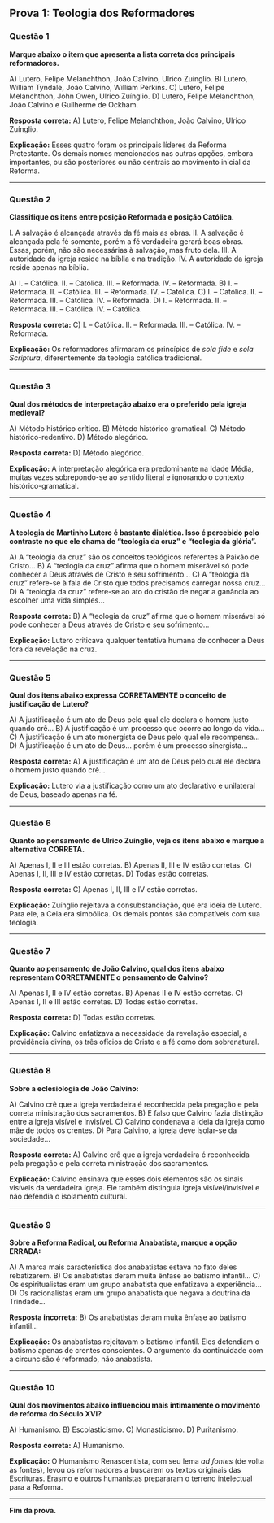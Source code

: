 ## Prova 1: Teologia dos Reformadores

### Questão 1

**Marque abaixo o item que apresenta a lista correta dos principais reformadores.**

A) Lutero, Felipe Melanchthon, João Calvino, Ulrico Zuínglio.
B) Lutero, William Tyndale, João Calvino, William Perkins.
C) Lutero, Felipe Melanchthon, John Owen, Ulrico Zuínglio.
D) Lutero, Felipe Melanchthon, João Calvino e Guilherme de Ockham.

**Resposta correta:** A) Lutero, Felipe Melanchthon, João Calvino, Ulrico Zuínglio.

**Explicação:** Esses quatro foram os principais líderes da Reforma Protestante. Os demais nomes mencionados nas outras opções, embora importantes, ou são posteriores ou não centrais ao movimento inicial da Reforma.

---

### Questão 2

**Classifique os itens entre posição Reformada e posição Católica.**

I. A salvação é alcançada através da fé mais as obras.
II. A salvação é alcançada pela fé somente, porém a fé verdadeira gerará boas obras. Essas, porém, não são necessárias à salvação, mas fruto dela.
III. A autoridade da igreja reside na bíblia e na tradição.
IV. A autoridade da igreja reside apenas na bíblia.

A) I. – Católica. II. – Católica. III. – Reformada. IV. – Reformada.
B) I. – Reformada. II. – Católica. III. – Reformada. IV. – Católica.
C) I. – Católica. II. – Reformada. III. – Católica. IV. – Reformada.
D) I. – Reformada. II. – Reformada. III. – Católica. IV. – Católica.

**Resposta correta:** C) I. – Católica. II. – Reformada. III. – Católica. IV. – Reformada.

**Explicação:** Os reformadores afirmaram os princípios de *sola fide* e *sola Scriptura*, diferentemente da teologia católica tradicional.

---

### Questão 3

**Qual dos métodos de interpretação abaixo era o preferido pela igreja medieval?**

A) Método histórico crítico.
B) Método histórico gramatical.
C) Método histórico-redentivo.
D) Método alegórico.

**Resposta correta:** D) Método alegórico.

**Explicação:** A interpretação alegórica era predominante na Idade Média, muitas vezes sobrepondo-se ao sentido literal e ignorando o contexto histórico-gramatical.

---

### Questão 4

**A teologia de Martinho Lutero é bastante dialética. Isso é percebido pelo contraste no que ele chama de “teologia da cruz” e “teologia da glória”.**

A) A “teologia da cruz” são os conceitos teológicos referentes à Paixão de Cristo...
B) A “teologia da cruz” afirma que o homem miserável só pode conhecer a Deus através de Cristo e seu sofrimento...
C) A “teologia da cruz” refere-se à fala de Cristo que todos precisamos carregar nossa cruz...
D) A “teologia da cruz” refere-se ao ato do cristão de negar a ganância ao escolher uma vida simples...

**Resposta correta:** B) A “teologia da cruz” afirma que o homem miserável só pode conhecer a Deus através de Cristo e seu sofrimento...

**Explicação:** Lutero criticava qualquer tentativa humana de conhecer a Deus fora da revelação na cruz.

---

### Questão 5

**Qual dos itens abaixo expressa CORRETAMENTE o conceito de justificação de Lutero?**

A) A justificação é um ato de Deus pelo qual ele declara o homem justo quando crê...
B) A justificação é um processo que ocorre ao longo da vida...
C) A justificação é um ato monergista de Deus pelo qual ele recompensa...
D) A justificação é um ato de Deus... porém é um processo sinergista...

**Resposta correta:** A) A justificação é um ato de Deus pelo qual ele declara o homem justo quando crê...

**Explicação:** Lutero via a justificação como um ato declarativo e unilateral de Deus, baseado apenas na fé.

---

### Questão 6

**Quanto ao pensamento de Ulrico Zuínglio, veja os itens abaixo e marque a alternativa CORRETA.**

A) Apenas I, II e III estão corretas.
B) Apenas II, III e IV estão corretas.
C) Apenas I, II, III e IV estão corretas.
D) Todas estão corretas.

**Resposta correta:** C) Apenas I, II, III e IV estão corretas.

**Explicação:** Zuínglio rejeitava a consubstanciação, que era ideia de Lutero. Para ele, a Ceia era simbólica. Os demais pontos são compatíveis com sua teologia.

---

### Questão 7

**Quanto ao pensamento de João Calvino, qual dos itens abaixo representam CORRETAMENTE o pensamento de Calvino?**

A) Apenas I, II e IV estão corretas.
B) Apenas II e IV estão corretas.
C) Apenas I, II e III estão corretas.
D) Todas estão corretas.

**Resposta correta:** D) Todas estão corretas.

**Explicação:** Calvino enfatizava a necessidade da revelação especial, a providência divina, os três ofícios de Cristo e a fé como dom sobrenatural.

---

### Questão 8

**Sobre a eclesiologia de João Calvino:**

A) Calvino crê que a igreja verdadeira é reconhecida pela pregação e pela correta ministração dos sacramentos.
B) É falso que Calvino fazia distinção entre a igreja visível e invisível.
C) Calvino condenava a ideia da igreja como mãe de todos os crentes.
D) Para Calvino, a igreja deve isolar-se da sociedade...

**Resposta correta:** A) Calvino crê que a igreja verdadeira é reconhecida pela pregação e pela correta ministração dos sacramentos.

**Explicação:** Calvino ensinava que esses dois elementos são os sinais visíveis da verdadeira igreja. Ele também distinguia igreja visível/invisível e não defendia o isolamento cultural.

---

### Questão 9

**Sobre a Reforma Radical, ou Reforma Anabatista, marque a opção ERRADA:**

A) A marca mais característica dos anabatistas estava no fato deles rebatizarem.
B) Os anabatistas deram muita ênfase ao batismo infantil...
C) Os espiritualistas eram um grupo anabatista que enfatizava a experiência...
D) Os racionalistas eram um grupo anabatista que negava a doutrina da Trindade...

**Resposta incorreta:** B) Os anabatistas deram muita ênfase ao batismo infantil...

**Explicação:** Os anabatistas rejeitavam o batismo infantil. Eles defendiam o batismo apenas de crentes conscientes. O argumento da continuidade com a circuncisão é reformado, não anabatista.

---

### Questão 10

**Qual dos movimentos abaixo influenciou mais intimamente o movimento de reforma do Século XVI?**

A) Humanismo.
B) Escolasticismo.
C) Monasticismo.
D) Puritanismo.

**Resposta correta:** A) Humanismo.

**Explicação:** O Humanismo Renascentista, com seu lema *ad fontes* (de volta às fontes), levou os reformadores a buscarem os textos originais das Escrituras. Erasmo e outros humanistas prepararam o terreno intelectual para a Reforma.

---

**Fim da prova.**
